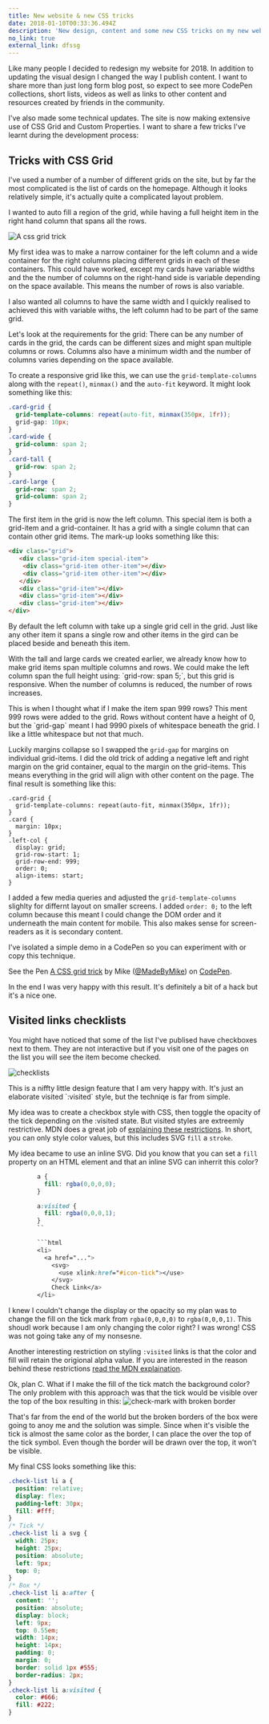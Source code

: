 ```yaml
---
title: New website & new CSS tricks
date: 2018-01-10T00:33:36.494Z
description: 'New design, content and some new CSS tricks on my new website.'
no_link: true
external_link: dfssg
---
```

Like many people I decided to redesign my website for 2018. In addition to updating the visual design I changed the way I publish content. I want to share more than just long form blog post, so expect to see more CodePen collections, short lists, videos as well as links to other content and resources created by friends in the community.

I've also made some technical updates. The site is now making extensive use of CSS Grid and Custom Properties. I want to share a few tricks I've learnt during the development process:

## Tricks with CSS Grid

I've used a number of a number of different grids on the site, but by far the most complicated is the list of cards on the homepage. Although it looks relatively simple, it's actually quite a complicated layout problem. 

I wanted to auto fill a region of the grid, while having a full height item in the right hand column that spans all the rows.

![A css grid trick](/img/grid-trick.png)

My first idea was to make a narrow container for the left column and a wide container for the right columns placing different grids in each of these containers. This could have worked, except my cards have variable widths and the the number of columns on the right-hand side is variable depending on the space available. This means the number of rows is also variable.

I also wanted all columns to have the same width and I quickly realised to achieved this with variable withs, the left column had to be part of the same grid.

Let's look at the requirements for the grid: There can be any number of cards in the grid, the cards can be different sizes and might span multiple columns or rows. Columns also have a minimum width and the number of columns varies depending on the space available. 

To create a responsive grid like this, we can use the `grid-template-columns` along with the `repeat()`, `minmax()` and the `auto-fit` keyword. It might look something like this:

```css
.card-grid {
  grid-template-columns: repeat(auto-fit, minmax(350px, 1fr));
  grid-gap: 10px;
}
.card-wide {
  grid-column: span 2;
}
.card-tall {
  grid-row: span 2;
}
.card-large {
  grid-row: span 2;
  grid-column: span 2;
}
```

The first item in the grid is now the left column. This special item is both a grid-item and a grid-container. It has a grid with a single column that can contain other grid items. The mark-up looks something like this:

```html
<div class="grid">
   <div class="grid-item special-item">
    <div class="grid-item other-item"></div>
    <div class="grid-item other-item"></div>
   </div>
   <div class="grid-item"></div>
   <div class="grid-item"></div>
   <div class="grid-item"></div>
</div>
```

By default the left column with take up a single grid cell in the grid. Just like any other item it spans a single row and other items in the gird can be placed beside and beneath this item.

With the tall and large cards we created earlier, we already know how to make grid items span multiple columns and rows. We could make the left column span the full height using: \`grid-row: span 5;\`, but this grid is responsive. When the number of columns is reduced, the number of rows increases. 

This is when I thought what if I make the item span 999 rows? This ment 999 rows were added to the grid. Rows without content have a height of 0, but the \`grid-gap\` meant I had 9990 pixels of whitespace beneath the grid. I like a little whitespace but not that much.

Luckily margins collapse so I swapped the `grid-gap` for margins on individual grid-items. I did the old trick of adding a negative left and right margin on the grid container, equal to the margin on the grid-items. This means everything in the grid will align with other content on the page. The final result is something like this:

```
.card-grid {
  grid-template-columns: repeat(auto-fit, minmax(350px, 1fr));
}
.card {
  margin: 10px;
}
.left-col {
  display: grid;
  grid-row-start: 1;
  grid-row-end: 999;
  order: 0;
  align-items: start;
}
```

I added a few media queries and adjusted the `grid-template-columns` slighlty for differnt layout on smaller screens. I added `order: 0;` to the left column because this meant I could change the DOM order and it underneath the main content for mobile. This also makes sense for screen-readers as it is secondary content.

I've isolated a simple demo in a CodePen so you can experiment with or copy this technique. 

<p data-height="495" data-theme-id="light" data-slug-hash="ppwPBo" data-default-tab="html,result" data-user="MadeByMike" data-embed-version="2" data-pen-title="A CSS grid trick" class="codepen">See the Pen <a href="https://codepen.io/MadeByMike/pen/ppwPBo/">A CSS grid trick</a> by Mike (<a href="https://codepen.io/MadeByMike">@MadeByMike</a>) on <a href="https://codepen.io">CodePen</a>.</p>
<script async src="https://production-assets.codepen.io/assets/embed/ei.js"></script> 

In the end I was very happy with this result. It's definitely a bit of a hack but it's a nice one.

## Visited links checklists

You might have noticed that some of the list I've publised have checkboxes next to them. They are not interactive but if you visit one of the pages on the list you will see the item become checked.

![checklists](/img/check-list.png)

This is a niffty little design feature that I am very happy with. It's just an elaborate visited \`:visited\` style, but the techniqe is far from simple. 

My idea was to create a checkbox style with CSS, then toggle the opacity of the tick depending on the :visited state. But visited styles are extreemly restrictive. MDN does a great job of [explaining these restrictions](https://developer.mozilla.org/en-US/docs/Web/CSS/%3Avisited). In short, you can only style color values, but this includes SVG `fill` a `stroke`.

My idea became to use an inline SVG. Did you know that you can set a `fill` property on an HTML element and that an inline SVG can inherrit this color?

````css
        a {
          fill: rgba(0,0,0,0);
        }

        a:visited {
          fill: rgba(0,0,0,1);
        }
        ``

        ```html
        <li>
          <a href="...">
            <svg>
              <use xlink:href="#icon-tick"></use>
            </svg>
            Check Link</a>
        </li>
````

I knew I couldn't change the display or the opacity so my plan was to change the fill on the tick mark from `rgba(0,0,0,0)` to `rgba(0,0,0,1)`. This shoudl work because I am only changing the color right? I was wrong! CSS was not going take any of my nonsesne.

Another interesting restriction on styling `:visited` links is that the color and fill will retain the origional alpha value. If you are interested in the reason behind these restrictions [read the MDN explaination](https://developer.mozilla.org/en-US/docs/Web/CSS/Privacy_and_the_:visited_selector).

Ok, plan C. What if I make the fill of the tick match the background color? The only problem with this approach was that the tick would be visible over the top of the box resulting in this: ![check-mark with broken border](/img/check.png) 

That's far from the end of the world but the broken borders of the box were going to anoy me and the solution was simple. Since when it's visible the tick is almost the same color as the border, I can place the over the top of the tick symbol. Even though the border will be drawn over the top, it won't be visible.

My final CSS looks something like this:

```css
.check-list li a {
  position: relative;
  display: flex;
  padding-left: 30px;
  fill: #fff;
}
/* Tick */
.check-list li a svg {
  width: 25px;
  height: 25px;
  position: absolute;
  left: 9px;
  top: 0;
}
/* Box */
.check-list li a:after {
  content: '';
  position: absolute;
  display: block;
  left: 9px;
  top: 0.55em;
  width: 14px;
  height: 14px;
  padding: 0;
  margin: 0;
  border: solid 1px #555;
  border-radius: 2px;
}
.check-list li a:visited {
  color: #666;
  fill: #222;
}
```

